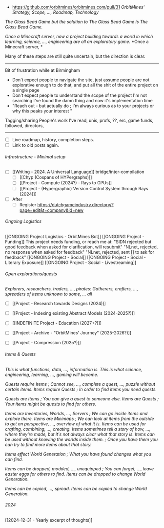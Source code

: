 - https://github.com/orbitmines/orbitmines.com/pull/31
*OrbitMines' Strategy, Scope, ..., Roadmap, Technology*


*The Glass Bead Game but the solution to The Glass Bead Game is The Glass Bead Game.*

*Once a Minecraft server, now a project building towards a world in which learning, science, ..., engineering are all an exploratory game.*
*Once a Minecraft server, *

Many of these steps are still quite uncertain, but the direction is clear.  

---

Bit of frustration while at Birmingham
- Don't expect people to navigate the site, just assume people are not explorative enough to do that, and put all the shit of the entire project on a single page
- Don't expect people to understand the scope of the project I'm not searching I've found the damn thing and now it's implementation time  
- "Reach out - but actually do ; I'm always curious as to your projects or why this peaks your interest "

Tagging/sharing
People's work I've read, unis, profs, ??, erc, game funds, followed, directors,

---

- [ ] Live roadmap, history, completion steps.
- [ ] Link to old posts again.
###### Infrastructure - Minimal setup
- [ ] [[Writing - 2024. A Universal Language]] bridge/inter-compilation
	- [ ] [[Chyp (Cospans of HYPergraphs)]]
	- [ ] [[Project - Compute (2024?) - Rays to GPUs]]
	- [ ] [[Project - (Hypergraphic) Version Control System through Rays (2024)]]
- [ ] After
	- [ ] Register https://dutchgameindustry.directory/?page=edit&t=company&id=new

###### Ongoing Logistics
[[ONGOING Project Logistics - OrbitMines Bot]]
	[[ONGOING Project - Funding]]
		This project needs funding, or reach me at:
		"SIDN rejected but good feedback when asked for clarification, will resubmit"
		"NLnet, rejected, no response when asked for feedback"
		"NLnet, rejected, sent [] to ask for feedback"
	[[ONGOING Project - Social]]
		[[ONGOING Project - Social - Literary Exposure]]
		[[ONGOING Project - Social - Livestreaming]]

###### Open explorations/quests
*Explorers, researchers, traders, ..., pirates: Gatherers, crafters, ..., spreaders of items unknown to some, ... all*
- [ ] [[Project - Research towards Designs (2024)]]
- [ ] [[Project - Indexing existing Abstract Models (2024-2025?)]]
- [ ] [[INDEFINITE Project - Education (2027+?)]]

- [ ] [[Project - Archive - "OrbitMines' Journey" (2025-2026?)]]
- [ ] [[Project - Compression (2025?)]]

###### Items & Quests
*This is what functions, data, ..., information is.*
*This is what science, engineering, learning, ..., gaming will become.*


*Quests require Items ; Cannot see, ..., complete a quest, ..., puzzle without certain items.*
*Items require Quests ; In order to find items you need quests.*

*Quests are Items ; You can give a quest to someone else.*
*Items are Quests ; Your items might be quests to find for others.*

*Items are Inventories, Worlds, ..., Servers ; We can go inside items and explore there.*
*Items are Minimaps ; We can look at items from the outside to get an perspective, ..., overview of what it is.*
*Items can be used for crafting, combining, ..., creating.* 
*Items sometimes tell a story of how, ..., where they're made, but it's not always clear what that story is.*
*Items can be used without knowing the worlds inside them. ; Once you have them you can try to find more items about that story.*

*Items effect World Generation ; What you have found changes what you can find.*

*Items can be dropped, modded, ..., unequipped ; You can forget, ..., leave easter eggs for others to find.*
*Items can be dropped to change World Generation.*

*Items can be copied, ..., spread.*
*Items can be copied to change World Generation.*


###### 2024
[[2024-12-31 - Yearly excerpt of thoughts]]

